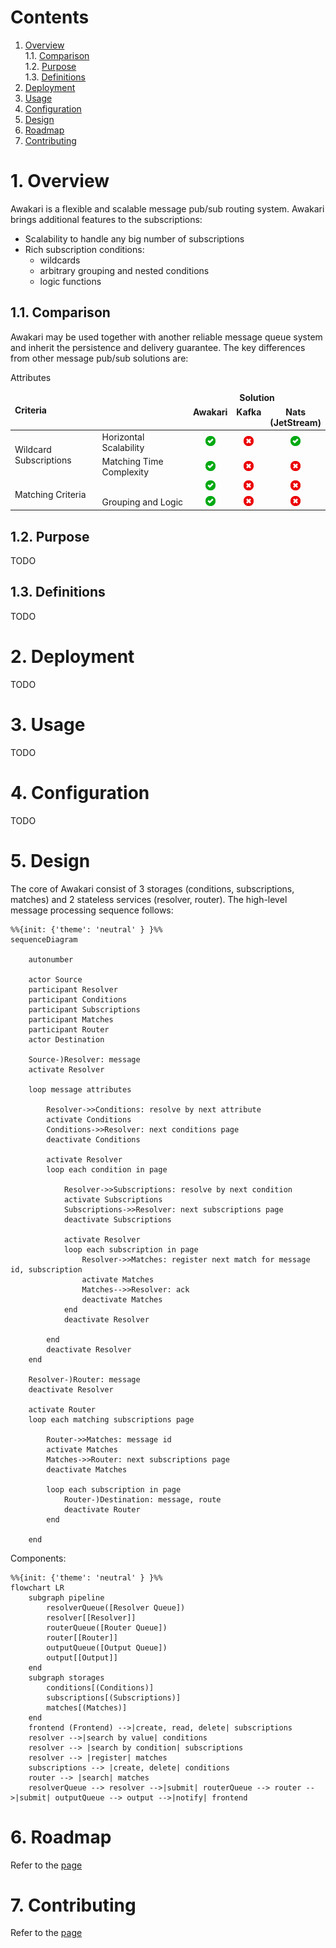 # Contents

1. [Overview](#1-overview)<br/>
   1.1. [Comparison](#11-comparison)<br/>
   1.2. [Purpose](#12-purpose)<br/>
   1.3. [Definitions](#13-definitions)<br/>
2. [Deployment](#2-deployment)<br/>
3. [Usage](#3-usage)<br/>
4. [Configuration](#4-configuration)<br/>
5. [Design](#5-design)<br/>
6. [Roadmap](#6-roadmap)<br/>
7. [Contributing](#7-contributing)<br/>

# 1. Overview

Awakari is a flexible and scalable message pub/sub routing system. Awakari brings additional features to the 
subscriptions:
* Scalability to handle any big number of subscriptions
* Rich subscription conditions: 
  * wildcards
  * arbitrary grouping and nested conditions 
  * logic functions

## 1.1. Comparison

Awakari may be used together with another reliable message queue system and inherit the persistence and delivery 
guarantee. The key differences from other message pub/sub solutions are:
<table>
    <thead>
        <tr>
            <td rowspan="2" colspan="2"><b>Criteria</b></td>
            <td colspan="4" align="center"><b>Solution</b></td>
        </tr>
        <tr>
            <td align="center" valign="top"><b>Awakari</b></td>
            <td align="center" valign="top"><b>Kafka</b></td>
            <td align="center" valign="top"><b>Nats<br/>(JetStream)</b></td>
        </tr>
    </thead>
    <tbody>
        <tr>
            <td rowspan="2">Wildcard Subscriptions</td>
            <td>Horizontal Scalability</td>
            <td align="center"><img width="16px" src="icon-yes.svg" title=""/></td>
            <td align="center"><img width="16px" src="icon-no.svg" title="consumer- side topic matching"/></td>
            <td align="center"><img width="16px" src="icon-yes.svg" title=""/></td>
        </tr>
        <tr>
            <td>Matching Time Complexity</td>
            <td align="center"><img width="16px" src="icon-yes.svg" title="O(log(N)) for kiwi-tree subscriptions"/></td>
            <td align="center"><img width="16px" src="icon-no.svg" title="O(N)"/></td>
            <td align="center"><img width="16px" src="icon-no.svg" title="O(N)"/></td>
        </tr>
        <tr>
            <td rowspan="2">Matching Criteria</td> 
            <td></td>Attributes</td>
            <td align="center"><img width="16px" src="icon-yes.svg" title="Any metadata (key/value)"/></td>
            <td align="center"><img width="16px" src="icon-no.svg" title="Topic only"/></td>
            <td align="center"><img width="16px" src="icon-no.svg" title="Subject only"/></td>
        </tr>
        <tr>
            <td>Grouping and Logic</td>
            <td align="center"><img width="16px" src="icon-yes.svg" title="nested arbitrary groups + logic and/or/xor"/></td>
            <td align="center"><img width="16px" src="icon-no.svg" title=""/></td>
            <td align="center"><img width="16px" src="icon-no.svg" title=""/></td>
        </tr>
    </tbody>
</table>

## 1.2. Purpose

TODO

## 1.3. Definitions

TODO

# 2. Deployment

TODO

# 3. Usage

TODO

# 4. Configuration

TODO

# 5. Design

The core of Awakari consist of 3 storages (conditions, subscriptions, matches) and 2 stateless services (resolver, 
router). The high-level message processing sequence follows: 

```mermaid
%%{init: {'theme': 'neutral' } }%%
sequenceDiagram

    autonumber

    actor Source
    participant Resolver
    participant Conditions
    participant Subscriptions
    participant Matches
    participant Router
    actor Destination

    Source-)Resolver: message
    activate Resolver
    
    loop message attributes
    
        Resolver->>Conditions: resolve by next attribute 
        activate Conditions
        Conditions->>Resolver: next conditions page
        deactivate Conditions
        
        activate Resolver
        loop each condition in page
            
            Resolver->>Subscriptions: resolve by next condition
            activate Subscriptions
            Subscriptions->>Resolver: next subscriptions page
            deactivate Subscriptions
            
            activate Resolver
            loop each subscription in page
                Resolver->>Matches: register next match for message id, subscription
                activate Matches
                Matches-->>Resolver: ack
                deactivate Matches
            end
            deactivate Resolver
            
        end
        deactivate Resolver
    end
        
    Resolver-)Router: message
    deactivate Resolver

    activate Router
    loop each matching subscriptions page
        
        Router->>Matches: message id
        activate Matches
        Matches->>Router: next subscriptions page
        deactivate Matches
        
        loop each subscription in page
            Router-)Destination: message, route
            deactivate Router
        end
        
    end
```

Components:

```mermaid
%%{init: {'theme': 'neutral' } }%%
flowchart LR
    subgraph pipeline
        resolverQueue([Resolver Queue])
        resolver[[Resolver]]
        routerQueue([Router Queue])
        router[[Router]]
        outputQueue([Output Queue])
        output[[Output]]
    end
    subgraph storages
        conditions[(Conditions)]
        subscriptions[(Subscriptions)]
        matches[(Matches)]
    end
    frontend (Frontend) -->|create, read, delete| subscriptions
    resolver -->|search by value| conditions
    resolver --> |search by condition| subscriptions
    resolver --> |register| matches
    subscriptions --> |create, delete| conditions
    router --> |search| matches
    resolverQueue --> resolver -->|submit| routerQueue --> router -->|submit| outputQueue --> output -->|notify| frontend
```

# 6. Roadmap

Refer to the [page](ROADMAP.md)

# 7. Contributing

Refer to the [page](CONTRIBUTING.md)

